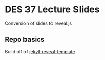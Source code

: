 # DES 37 Lecture Slides

Conversion of slides to reveal.js

## Repo basics

Build off of [jekyll-reveal-template](https://github.com/spencermathews/jekyll-reveal-template)






